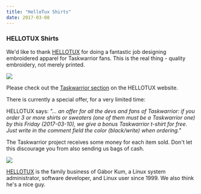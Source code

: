 ```yaml
---
title: "HelloTux Shirts"
date: 2017-03-08
---
```


### HELLOTUX Shirts 

We'd like to thank [HELLOTUX](https://www.hellotux.com) for doing a fantastic job designing embroidered apparel for Taskwarrior fans.
This is the real thing - quality embroidery, not merely printed.

![](/images/shirt.png)

Please check out the [Taskwarrior section](https://www.hellotux.com/taskwarrior)
on the HELLOTUX website.

There is currently a special offer, for a very limited time:

HELLOTUX says: *"... an offer for all the devs and fans of Taskwarrior: if you order 3 or more shirts or sweaters (one of them must be a Taskwarrior one) by this Friday (2017-03-10), we give a bonus Taskwarrior t-shirt for free.
Just write in the comment field the color (black/write) when ordering."*

The Taskwarrior project receives some money for each item sold.
Don't let this discourage you from also sending us bags of cash.

![](/images/hellotux.gif)

[HELLOTUX](https://www.hellotux.com) is the family business of Gábor Kum, a Linux system administrator, software developer, and Linux user since 1999. We also think he's a nice guy.
